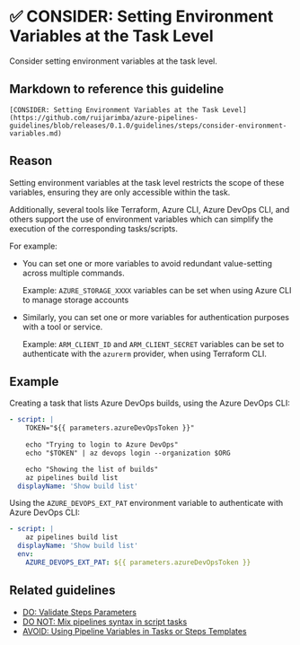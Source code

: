 # ✅ CONSIDER: Setting Environment Variables at the Task Level

Consider setting environment variables at the task level.

## Markdown to reference this guideline

```plaintext
[CONSIDER: Setting Environment Variables at the Task Level](https://github.com/ruijarimba/azure-pipelines-guidelines/blob/releases/0.1.0/guidelines/steps/consider-environment-variables.md)
```

## Reason

Setting environment variables at the task level restricts the scope of these
variables, ensuring they are only accessible within the task.

Additionally, several tools like Terraform, Azure CLI, Azure DevOps CLI, and
others support the use of environment variables which can simplify the execution
of the corresponding tasks/scripts.

For example:

- You can set one or more variables to avoid redundant value-setting across
multiple commands.

  Example: `AZURE_STORAGE_XXXX` variables can be set when using
Azure CLI to manage storage accounts

- Similarly, you can set one or more variables for authentication purposes with
a tool or service.

  Example: `ARM_CLIENT_ID` and `ARM_CLIENT_SECRET` variables can be set to
  authenticate with the `azurerm` provider, when using Terraform CLI.

## Example

Creating a task that lists Azure DevOps builds, using the Azure DevOps CLI:

```yaml
- script: |
    TOKEN="${{ parameters.azureDevOpsToken }}"
    
    echo "Trying to login to Azure DevOps"
    echo "$TOKEN" | az devops login --organization $ORG

    echo "Showing the list of builds"
    az pipelines build list
  displayName: 'Show build list'
```

Using the `AZURE_DEVOPS_EXT_PAT` environment variable to authenticate with Azure
DevOps CLI:

```yaml
- script: |
    az pipelines build list
  displayName: 'Show build list'
  env:
    AZURE_DEVOPS_EXT_PAT: ${{ parameters.azureDevOpsToken }}
```

## Related guidelines

- [DO: Validate Steps Parameters](/guidelines/steps/do-validate-parameters.md)
- [DO NOT: Mix pipelines syntax in script tasks](/guidelines/steps/donot-mix-syntax.md)
- [AVOID: Using Pipeline Variables in Tasks or Steps Templates](/guidelines/steps/avoid-pipeline-variables.md)
